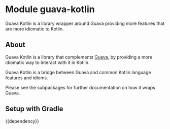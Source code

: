 # Module guava-kotlin

Guava Kotlin is a library wrapper around Guava providing more features that are more idiomatic to Kotlin.

## About

Guava Kotlin is a library that complements [Guava](https://github.com/google/guava/),
by providing a more idiomatic way to interact with it in Kotlin.

Guava Kotlin is a bridge between Guava and common Kotlin language features and idioms.

Please see the subpackages for further documentation on how it wraps Guava.

## Setup with Gradle

{{dependency}}
